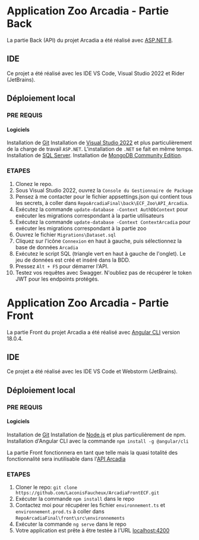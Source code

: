 # Application Zoo Arcadia - Partie Back

La partie Back (API) du projet Arcadia a été réalisé avec [ASP.NET 8](https://github.com/dotnet/aspnetcore).

## IDE

Ce projet a été réalisé avec les IDE VS Code, Visual Studio 2022 et Rider (JetBrains).

## Déploiement local

### PRE REQUIS

#### Logiciels

Installation de [Git](https://github.com/LaconisFaucheux/ECF_Zoo)
Installation de [Visual Studio 2022](https://visualstudio.microsoft.com/fr/vs/) et plus particulièrement de la charge de travail `ASP.NET`. L'installation de `.NET` se fait en même temps.
Installation de [SQL Server](https://www.microsoft.com/fr-fr/sql-server/sql-server-downloads).
Installation de [MongoDB Community Edition](https://www.mongodb.com/docs/manual/tutorial/install-mongodb-on-windows/).

### ETAPES

1. Clonez le repo.
2. Sous Visual Studio 2022, ouvrez la `Console du Gestionnaire de Package`
3. Pensez à me contacter pour le fichier appsettings.json qui contient tous les secrets, à coller dans `RepoArcadiaFinal\back\ECF_Zoo\API_Arcadia`.
4. Exécutez la commande `update-database -Context AuthDbContext` pour exécuter les migrations correspondant à la partie utilisateurs
5. Exécutez la commande `update-database -Context ContextArcadia` pour exécuter les migrations correspondant à la partie zoo
6. Ouvrez le fichier `Migrations\Dataset.sql`
7. Cliquez sur l'icône `Connexion` en haut à gauche, puis sélectionnez la base de données `Arcadia`
8. Exécutez le script SQL (triangle vert en haut à gauche de l'onglet). Le jeu de données est créé et inséré dans la BDD.
9. Pressez `Alt + F5` pour démarrer l'API.
10. Testez vos requêtes avec Swagger. N'oubliez pas de récupérer le token JWT pour les endpoints protégés.

# Application Zoo Arcadia - Partie Front

La partie Front du projet Arcadia a été réalisé avec [Angular CLI](https://github.com/angular/angular-cli) version 18.0.4.

## IDE

Ce projet a été réalisé avec les IDE VS Code et Webstorm (JetBrains).

## Déploiement local

### PRE REQUIS

#### Logiciels

Installation de [Git](https://github.com/LaconisFaucheux/ECF_Zoo)
Installation de [Node.js](https://nodejs.org/en/download/package-manager/current) et plus particulièrement de npm.
Installation d'Angular CLI avec la commande `npm install -g @angular/cli`

La partie Front fonctionnera en tant que telle mais la quasi totalité des fonctionnalité sera inutilisable dans l'[API Arcadia](https://github.com/LaconisFaucheux/ECF_Zoo)

### ETAPES

1. Cloner le repo: `git clone https://github.com/LaconisFaucheux/ArcadiaFrontECF.git`
2. Exécuter la commande `npm install` dans le repo
3. Contactez moi pour récupérer les fichier `environnement.ts` et `environnement.prod.ts` à coller dans `RepoArcadiaFinal\front\src\environnements`
4. Exécuter la commande `ng serve` dans le repo
5. Votre application est prête à être testée à l'URL [localhost:4200](https://localhost:4200)
